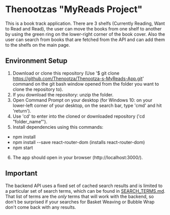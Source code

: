 # Thenootzas "MyReads Project"

This is a book track application. There are 3 shelfs (Currently Reading, Want to Read and Read), the user can move the books from one shelf to another by using the green ring on the lower-right corner of the book cover. Also the user can search from books that are fetched from the API and can add them to the shelfs on the main page.

## Environment Setup
1. Download or clone this repository (Use '$ git clone https://github.com/Thenootza/Thenootza-s-MyReads-App.git' command on the git bash window opened from the folder you want to clone the repository to).
2. If you download the repository: unzip the folder.
3. Open Command Prompt on your desktop (for Windows 10: on your lower-left corner of your desktop, on the search bar, type 'cmd' and hit 'return').
4. Use 'cd' to enter into the cloned or downloaded repository ('cd "folder_name"').
5. Install dependencies using this commands:
  - npm install
  - npm install --save react-router-dom (installs react-router-dom)
  - npm start
6. The app should open in your browser (http://localhost:3000/).

## Important
The backend API uses a fixed set of cached search results and is limited to a particular set of search terms, which can be found in [SEARCH_TERMS.md](SEARCH_TERMS.md). That list of terms are the _only_ terms that will work with the backend, so don't be surprised if your searches for Basket Weaving or Bubble Wrap don't come back with any results.
